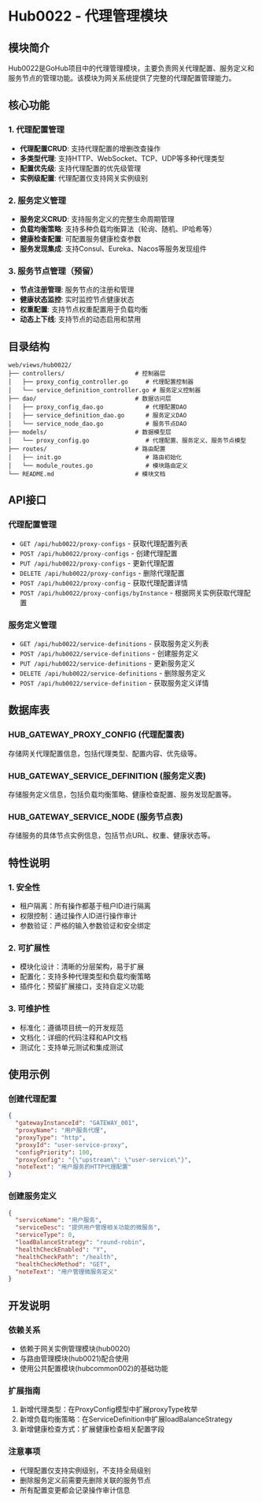 # Hub0022 - 代理管理模块

## 模块简介

Hub0022是GoHub项目中的代理管理模块，主要负责网关代理配置、服务定义和服务节点的管理功能。该模块为网关系统提供了完整的代理配置管理能力。

## 核心功能

### 1. 代理配置管理
- **代理配置CRUD**: 支持代理配置的增删改查操作
- **多类型代理**: 支持HTTP、WebSocket、TCP、UDP等多种代理类型
- **配置优先级**: 支持代理配置的优先级管理
- **实例级配置**: 代理配置仅支持网关实例级别

### 2. 服务定义管理
- **服务定义CRUD**: 支持服务定义的完整生命周期管理
- **负载均衡策略**: 支持多种负载均衡算法（轮询、随机、IP哈希等）
- **健康检查配置**: 可配置服务健康检查参数
- **服务发现集成**: 支持Consul、Eureka、Nacos等服务发现组件

### 3. 服务节点管理（预留）
- **节点注册管理**: 服务节点的注册和管理
- **健康状态监控**: 实时监控节点健康状态
- **权重配置**: 支持节点权重配置用于负载均衡
- **动态上下线**: 支持节点的动态启用和禁用

## 目录结构

```
web/views/hub0022/
├── controllers/                    # 控制器层
│   ├── proxy_config_controller.go     # 代理配置控制器
│   └── service_definition_controller.go # 服务定义控制器
├── dao/                            # 数据访问层
│   ├── proxy_config_dao.go            # 代理配置DAO
│   ├── service_definition_dao.go      # 服务定义DAO
│   └── service_node_dao.go            # 服务节点DAO
├── models/                         # 数据模型层
│   └── proxy_config.go                # 代理配置、服务定义、服务节点模型
├── routes/                         # 路由配置
│   ├── init.go                        # 路由初始化
│   └── module_routes.go               # 模块路由定义
└── README.md                       # 模块文档
```

## API接口

### 代理配置管理
- `GET /api/hub0022/proxy-configs` - 获取代理配置列表
- `POST /api/hub0022/proxy-configs` - 创建代理配置
- `PUT /api/hub0022/proxy-configs` - 更新代理配置
- `DELETE /api/hub0022/proxy-configs` - 删除代理配置
- `POST /api/hub0022/proxy-config` - 获取代理配置详情
- `POST /api/hub0022/proxy-configs/byInstance` - 根据网关实例获取代理配置

### 服务定义管理
- `GET /api/hub0022/service-definitions` - 获取服务定义列表
- `POST /api/hub0022/service-definitions` - 创建服务定义
- `PUT /api/hub0022/service-definitions` - 更新服务定义
- `DELETE /api/hub0022/service-definitions` - 删除服务定义
- `POST /api/hub0022/service-definition` - 获取服务定义详情

## 数据库表

### HUB_GATEWAY_PROXY_CONFIG (代理配置表)
存储网关代理配置信息，包括代理类型、配置内容、优先级等。

### HUB_GATEWAY_SERVICE_DEFINITION (服务定义表)
存储服务定义信息，包括负载均衡策略、健康检查配置、服务发现配置等。

### HUB_GATEWAY_SERVICE_NODE (服务节点表)
存储服务的具体节点实例信息，包括节点URL、权重、健康状态等。

## 特性说明

### 1. 安全性
- 租户隔离：所有操作都基于租户ID进行隔离
- 权限控制：通过操作人ID进行操作审计
- 参数验证：严格的输入参数验证和安全绑定

### 2. 可扩展性
- 模块化设计：清晰的分层架构，易于扩展
- 配置化：支持多种代理类型和负载均衡策略
- 插件化：预留扩展接口，支持自定义功能

### 3. 可维护性
- 标准化：遵循项目统一的开发规范
- 文档化：详细的代码注释和API文档
- 测试化：支持单元测试和集成测试

## 使用示例

### 创建代理配置
```json
{
  "gatewayInstanceId": "GATEWAY_001",
  "proxyName": "用户服务代理",
  "proxyType": "http",
  "proxyId": "user-service-proxy",
  "configPriority": 100,
  "proxyConfig": "{\"upstream\": \"user-service\"}",
  "noteText": "用户服务的HTTP代理配置"
}
```

### 创建服务定义
```json
{
  "serviceName": "用户服务",
  "serviceDesc": "提供用户管理相关功能的微服务",
  "serviceType": 0,
  "loadBalanceStrategy": "round-robin",
  "healthCheckEnabled": "Y",
  "healthCheckPath": "/health",
  "healthCheckMethod": "GET",
  "noteText": "用户管理微服务定义"
}
```

## 开发说明

### 依赖关系
- 依赖于网关实例管理模块(hub0020)
- 与路由管理模块(hub0021)配合使用
- 使用公共配置模块(hubcommon002)的基础功能

### 扩展指南
1. 新增代理类型：在ProxyConfig模型中扩展proxyType枚举
2. 新增负载均衡策略：在ServiceDefinition中扩展loadBalanceStrategy
3. 新增健康检查方式：扩展健康检查相关配置字段

### 注意事项
- 代理配置仅支持实例级别，不支持全局级别
- 删除服务定义前需要先删除关联的服务节点
- 所有配置变更都会记录操作审计信息 